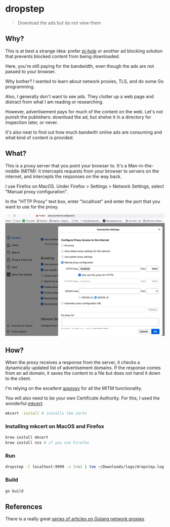 # dropstep

> Download the ads but do not view them

## Why?

This is at best a strange idea: prefer [pi-hole][pi-hole] or another ad blocking solution that prevents blocked content from being downloaded.

Here, you're still paying for the bandwidth, even though the ads are not passed to your browser.

Why bother?
I wanted to learn about network proxies, TLS, and do some Go programming.

Also, I generally don't want to see ads.
They clutter up a web page and distract from what I am reading or researching.

However, advertisement pays for much of the content on the web.
Let's not punish the publishers: download the ad, but shelve it in a directory for inspection later, or never.

It's also neat to find out how much bandwith online ads are consuming and what kind of content is provided.

## What?

This is a proxy server that you point your browser to.
It's a Man-in-the-middle (MITM): it intercepts requests from your browser to servers on the internet, and intercepts the responses on the way back.

I use Firefox on MacOS.
Under Firefox > Settings > Network Settings, select "Manual proxy configuration".

In  the "HTTP Proxy" text box, enter "localhost" and enter the port that you want to use for the proxy.

![Alt text](network-settings.png "network settings")

## How?

When the proxy receives a response from the server, it checks a dynamically updated list of advertisement domains.
If the response comes from an ad domain, it saves the content to a file but does not hand it down to the client.

I'm relying on the excellent [goproxy] for all the MITM functionality.

You will also need to be your own Certificate Authority.
For this, I used the wonderful [mkcert][mkcert].

```bash
mkcert -install # installs the certs
```

### Installing mkcert on MacOS and Firefox

```bash
brew install mkcert
brew install nss # if you use Firefox
```

### Run

```bash
dropstep -l localhost:9999 -v 2>&1 | tee ~/Downloads/logs/dropstep.log
```

### Build

```bash
go build
```

## References

There is a really great [series of articles on Golang network proxies][greenplace].

[goproxy]: https://github.com/elazarl/goproxy
[pi-hole]: https://pi-hole.net/
[mkcert]: https://github.com/FiloSottile/mkcert
[greenplace]: https://eli.thegreenplace.net/2022/go-and-proxy-servers-part-2-https-proxies/
